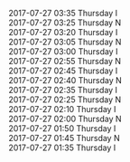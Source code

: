2017-07-27 03:35 Thursday  I  
2017-07-27 03:25 Thursday  N  
2017-07-27 03:20 Thursday  I  
2017-07-27 03:05 Thursday  N  
2017-07-27 03:00 Thursday  I  
2017-07-27 02:55 Thursday  N  
2017-07-27 02:45 Thursday  I  
2017-07-27 02:40 Thursday  N  
2017-07-27 02:35 Thursday  I  
2017-07-27 02:25 Thursday  N  
2017-07-27 02:10 Thursday  I  
2017-07-27 02:00 Thursday  N  
2017-07-27 01:50 Thursday  I  
2017-07-27 01:45 Thursday  N  
2017-07-27 01:35 Thursday  I  
